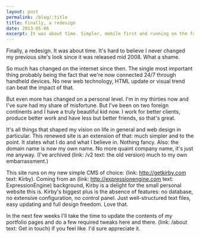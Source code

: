 ```yaml
---
layout: post
permalink: /blog/:title
title: Finally, a redesign
date: 2013-05-06
excerpt: It was about time. Simpler, mobile first and running on the fantastic Kirby CMS. It's hard to believe my previous site look dates back to mid 2008. So much has changed on the web and in my life since then.
---
```

Finally, a redesign. It was about time. It's hard to believe I never changed my previous site's look since it was released mid 2008. What a shame.

So much has changed on the internet since then. The single most important thing probably being the fact that we're now connected 24/7 through handheld devices. No new web technology, HTML update or visual trend can beat the impact of that.

But even more has changed on a personal level. I'm in my thirties now and I've sure had my share of misfortune. But I've been on two foreign continents and I have a truly beautiful kid now. I work for better clients, produce better work and have less but better friends, so that's great.

It's all things that shaped my vision on life in general and web design in particular. This renewed site is an extension of that: much simpler and to the point. It states what I do and what I believe in. Nothing fancy. Also: the domain name is now my own name. No more quaint company name, it's just me anyway. (I've archived (link: /v2 text: the old version) much to my own embarrassment.)

This site runs on my new simple CMS of choice: (link: http://getkirby.com text: Kirby). Coming from an (link: http://expressionengine.com text: ExpressionEngine) background, Kirby is a delight for the small personal website this is. Kirby's biggest plus is the absence of features: no database, no extensive configuration, no control panel. Just well-structured text files, easy updating and full design freedom. Love that.

In the next few weeks I'll take the time to update the contents of my portfolio pages and do a few required tweaks here and there. (link: /about text: Get in touch) if you feel like. I'd sure appreciate it.

